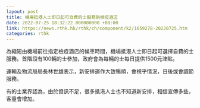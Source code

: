 ```yaml
---
layout: post
title: 機場抵港人士即日起可自費的士服務到檢疫酒店
date: 2022-07-25 18:32:22.000000000 +08:00
link: https://news.rthk.hk/rthk/ch/component/k2/1659278-20220725.htm
categories: rthk
---
```


為縮短由機場前往指定檢疫酒店的候車時間，機場抵港人士即日起可選擇自費的士服務。首階段有100輛的士參加，政府會為每輛的士每日提供1500元津貼。

運輸及物流局局長林世雄表示，新安排運作大致暢順，會視乎情況，日後或會調節服務。

有的士業界認為，由於資訊不足，很多抵港人士也不知道新安排，相信宣傳多些，客量會增加。
